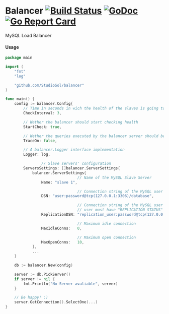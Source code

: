 Balancer [![Build Status](https://drone.io/github.com/StudioSol/balancer/status.png)](https://drone.io/github.com/StudioSol/balancer/latest) [![GoDoc](https://godoc.org/github.com/StudioSol/balancer?status.svg)](https://godoc.org/github.com/StudioSol/balancer) [![Go Report Card](https://goreportcard.com/badge/github.com/StudioSol/balancer)](https://goreportcard.com/report/github.com/StudioSol/balancer)
========

MySQL Load Balancer


#### Usage

```go
package main

import (
    "fmt"
    "log"

    "github.com/StudioSol/balancer"
)

func main() {
    config := balancer.Config{
        // Time in seconds in wich the health of the slaves is going to be checked
        CheckInterval: 3,

        // Wether the balancer should start checking health
        StartCheck: true,

        // Wether the queries executed by the balancer server should be logged
        TraceOn: false,

        // A balancer.Logger interface implementation
        Logger: log,

				// Slave servers' configuration
        ServersSettings: []balancer.ServerSettings{
            balancer.ServerSettings{
								// Name of the MySQL Slave Server
                Name: "slave 1",

								// Connection string of the MySQL user used for reading
                DSN: "user:password@tcp(127.0.0.1:3306)/database",

								// Connection string of the MySQL user used for status. The chosen
								// user must have "REPLICATION STATUS" permission
                ReplicationDSN: "replication_user:password@tcp(127.0.0.1:3306)/",

								// Maximum idle connection
                MaxIdleConns:   0,

								// Maximum open connection
                MaxOpenConns:   10,
            },
            ...
    }

    db := balancer.New(config)

    server := db.PickServer()
    if server != nil {
        fmt.Println("No Server avaliable", server)
    }

    // Be happy! :)
    server.GetConnection().SelectOne(...)
}
```
